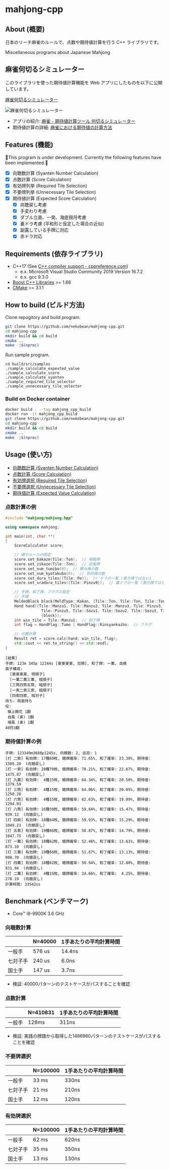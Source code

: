 # mahjong-cpp

## About (概要)

日本のリーチ麻雀のルールで、点数や期待値計算を行う C++ ライブラリです。

Miscellaneous programs about Japanese Mahjong

## 麻雀何切るシミュレーター

このライブラリを使った期待値計算機能を Web アプリにしたものを以下に公開しています。

[麻雀何切るシミュレーター](https://pystyle.info/apps/mahjong-nanikiru-simulator/)

![麻雀何切るシミュレーター](docs/mahjong-nanikiru-simulator.png)

* アプリの紹介: [麻雀 - 期待値計算ツール 何切るシミュレーター](https://pystyle.info/mahjong-nanikiru-simulator/)
* 期待値計算の詳細: [麻雀における期待値の計算方法](https://pystyle.info/mahjong-expected-value-in-mahjong/)

## Features (機能)

🚧This program is under development. Currently the following features have been implemented.🚧

* [x] 向聴数計算 (Syanten Number Calculation)
* [x] 点数計算 (Score Calculation)
* [x] 有効牌列挙 (Required Tile Selection)
* [x] 不要牌列挙 (Unnecessary Tile Selection)
* [x] 期待値計算 (Expected Score Calculation)
  * [x] 向聴戻し考慮
  * [x] 手変わり考慮
  * [x] ダブル立直、一発、海底撈月考慮
  * [x] 裏ドラ考慮 (平和形と仮定した場合の近似)
  * [x] 副露している手牌に対応
  * [x] 赤ドラ対応

## Requirements (依存ライブラリ)

* C++17 (See [C++ compiler support - cppreference.com](https://en.cppreference.com/w/cpp/compiler_support))
  * e.x. Microsoft Visual Studio Community 2019 Version 16.7.2
  * e.x. gcc 9.3.0
* [Boost C++ Libraries](https://www.boost.org/) >= 1.66
* [CMake](https://cmake.org/) >= 3.1.1

## How to build (ビルド方法)

Clone repogitory and build program.

```bash
git clone https://github.com/nekobean/mahjong-cpp.git
cd mahjong-cpp
mkdir build && cd build
cmake ..
make -j$(nproc)
```

Run sample program.

```
cd build/src/samples
./sample_calculate_expexted_value
./sample_calculate_score
./sample_calculate_syanten
./sample_required_tile_selector
./sample_unnecessary_tile_selector
```

### Build on Docker container

```bash
docker build . --tag mahjong_cpp_build
docker run -it mahjong_cpp_build
git clone https://github.com/nekobean/mahjong-cpp.git
cd mahjong-cpp
mkdir build && cd build
cmake ..
make -j$(nproc)
```

## Usage (使い方)

* [向聴数計算 (Syanten Number Calculation)](src/samples/sample_calculate_syanten.cpp)
* [点数計算 (Score Calculation)](src/samples/sample_calculate_score.cpp)
* [有効牌選択 (Required Tile Selection)](src/samples/sample_required_tile_selector.cpp)
* [不要牌選択 (Unnecessary Tile Selection)](src/samples/sample_unnecessary_tile_selector.cpp)
* [期待値計算 (Expected Value Calculation)](src/samples/sample_calculate_expexted_value.cpp)

### 点数計算の例

```cpp
#include "mahjong/mahjong.hpp"

using namespace mahjong;

int main(int, char **)
{
    ScoreCalculator score;

    // 場やルールの設定
    score.set_bakaze(Tile::Ton);  // 場風牌
    score.set_zikaze(Tile::Ton);  // 自風牌
    score.set_num_tumibo(0);  // 積み棒の数
    score.set_num_kyotakubo(0);  // 供託棒の数
    score.set_dora_tiles({Tile::Pe});  // ドラの一覧 (表示牌ではない)
    score.set_uradora_tiles({Tile::Pinzu9});  // 裏ドラの一覧 (表示牌ではない)

    // 手牌、和了牌、フラグの設定
    // 手牌
    MeldedBlock block(MeldType::Kakan, {Tile::Ton, Tile::Ton, Tile::Ton, Tile::Ton});
    Hand hand({Tile::Manzu1, Tile::Manzu2, Tile::Manzu3, Tile::Pinzu3, Tile::Pinzu4,
                Tile::Pinzu5, Tile::Sozu1, Tile::Sozu2, Tile::Sozu3, Tile::Sozu4, Tile::Sozu4},
                {block});
    int win_tile = Tile::Manzu1;  // 和了牌
    int flag = HandFlag::Tumo | HandFlag::Rinsyankaiho;  // フラグ

    // 点数計算
    Result ret = score.calc(hand, win_tile, flag);
    std::cout << ret.to_string() << std::endl;
}
```

```output
[結果]
手牌: 123m 345p 12344s [東東東東, 加槓], 和了牌: 一萬, 自摸
面子構成:
  [東東東東, 明槓子]
  [一萬二萬三萬, 暗順子]
  [三筒四筒五筒, 暗順子]
  [一索二索三索, 暗順子]
  [四索四索, 暗対子]
待ち: 両面待ち
役:
 嶺上開花 1翻
 自風 (東) 1翻
 場風 (東) 1翻
40符3翻
```

### 期待値計算の例

```
手牌: 123349m3688p1245s, 向聴数: 2, 巡目: 1
[打 二索] 有効牌: 17種60枚, 聴牌確率: 71.65%, 和了確率: 23.30%, 期待値: 1509.20  (向聴戻し)
[打 一索] 有効牌: 20種70枚, 聴牌確率: 70.21%, 和了確率: 22.67%, 期待値: 1475.87  (向聴戻し)
[打 九萬] 有効牌:  4種15枚, 聴牌確率: 64.34%, 和了確率: 20.50%, 期待値: 1379.59
[打 三筒] 有効牌:  4種15枚, 聴牌確率: 64.06%, 和了確率: 20.05%, 期待値: 1250.20
[打 六筒] 有効牌:  4種15枚, 聴牌確率: 62.63%, 和了確率: 19.09%, 期待値: 1294.03
[打 八筒] 有効牌: 16種50枚, 聴牌確率: 59.84%, 和了確率: 15.47%, 期待値:  939.12  (向聴戻し)
[打 四索] 有効牌: 18種64枚, 聴牌確率: 59.93%, 和了確率: 15.29%, 期待値: 1049.23  (向聴戻し)
[打 五索] 有効牌: 19種66枚, 聴牌確率: 58.87%, 和了確率: 14.79%, 期待値: 1047.75  (向聴戻し)
[打 一萬] 有効牌: 18種62枚, 聴牌確率: 52.48%, 和了確率: 13.61%, 期待値:  873.10  (向聴戻し)
[打 三萬] 有効牌: 19種66枚, 聴牌確率: 51.87%, 和了確率: 13.13%, 期待値:  908.70  (向聴戻し)
[打 四萬] 有効牌: 18種62枚, 聴牌確率: 50.94%, 和了確率: 12.80%, 期待値:  931.94  (向聴戻し)
[打 二萬] 有効牌:  4種15枚, 聴牌確率: 24.66%, 和了確率:  4.25%, 期待値:  278.19  (向聴戻し)
計算時間: 33542us
```

## Benchmark (ベンチマーク)

* Core™ i9-9900K 3.6 GHz

### 向聴数計算

|          | N=40000 | 1手あたりの平均計算時間 |
| -------- | ------- | ----------------------- |
| 一般手   | 576 us  | 14.4ns                  |
| 七対子手 | 240 us  | 6.0ns                   |
| 国士手   | 147 us  | 3.7ns                   |

* 検証: 40000パターンのテストケースがパスすることを確認

### 点数計算

|        | N=410831 | 1手あたりの平均計算時間 |
| ------ | -------- | ----------------------- |
| 一般手 | 128ms    | 311ns                   |

* 検証: 実践の牌譜から取得した1486960パターンのテストケースがパスすることを確認

### 不要牌選択

|          | N=100000 | 1手あたりの平均計算時間 |
| -------- | -------- | ----------------------- |
| 一般手   | 33 ms    | 330ns                   |
| 七対子手 | 21 ms    | 210ns                   |
| 国士手   | 12 ms    | 120ns                   |

### 有効牌選択

|          | N=100000 | 1手あたりの平均計算時間 |
| -------- | -------- | ----------------------- |
| 一般手   | 62 ms    | 620ns                   |
| 七対子手 | 35 ms    | 350ns                   |
| 国士手   | 13 ms    | 130ns                   |
